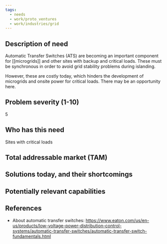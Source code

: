 ```yaml
---
tags:
  - needs
  - work/proto_ventures
  - work/industries/grid
---
```

## Description of need
Automatic Transfer Switches (ATS) are becoming an important component for [[microgrids]] and other sites with backup and critical loads. These must be synchronous in order to avoid grid stability problems during islanding.

However, these are costly today, which hinders the development of microgrids and onsite power for critical loads. There may be an opportunity here.

## Problem severity (1-10)
5

## Who has this need
Sites with critical loads

## Total addressable market (TAM)


## Solutions today, and their shortcomings


## Potentially relevant capabilities


## References
- About automatic transfer switches: https://www.eaton.com/us/en-us/products/low-voltage-power-distribution-control-systems/automatic-transfer-switches/automatic-transfer-switch-fundamentals.html